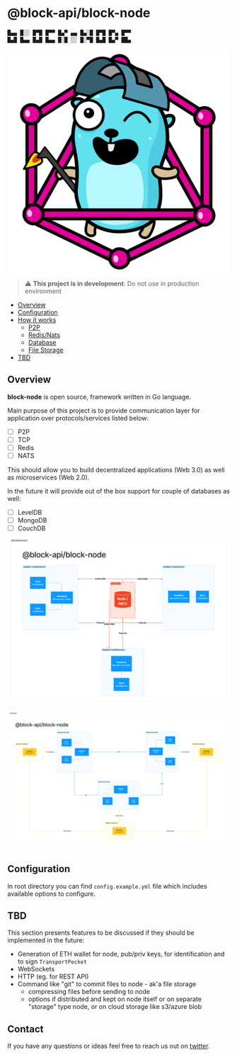 # @block-api/block-node

```text
█▄▄ █░░ █▀█ █▀▀ █▄▀ ▄▄ █▄░█ █▀█ █▀▄ █▀▀
█▄█ █▄▄ █▄█ █▄▄ █░█ ░░ █░▀█ █▄█ █▄▀ ██▄
```

<p align="center" width="100%">
<img src="./docs/images/gopher-golang.png" alt="golang gopher"/>
</p>

> :warning: **This project is in development**: Do not use in production environment

- [Overview](#overview)
- [Configuration](#configuration)
- [How it works](#how-it-works)
  - [P2P](/docs/p2p.md)
  - [Redis/Nats](/docs/redis_nats.md)
  - [Database](/docs/database.md)
  - [File Storage](/docs/file_storage.md)
- [TBD](#tbd)

## Overview

**block-node** is open source, framework written in Go language.

Main purpose of this project is to provide communication layer for application over protocols/services listed below:

- [ ] P2P
- [ ] TCP
- [ ] Redis
- [ ] NATS

This should allow you to build decentralized applications (Web 3.0) as well as microservices (Web 2.0).

In the future it will provide out of the box support for couple of databases as well:

- [ ] LevelDB
- [ ] MongoDB
- [ ] CouchDB

![image](./docs/images/block_node_web20.png)

![image](./docs/images/block_node_web30.png)

## Configuration

In root directory you can find `config.example.yml` file which includes available options to configure.

## TBD

This section presents features to be discussed if they should be implemented in the future:

- Generation of ETH wallet for node, pub/priv keys, for identification and to sign `TransportPocket`
- WebSockets
- HTTP (eg. for REST API)
- Command like "git" to commit files to node - ak'a file storage
  - compressing files before sending to node
  - options if distributed and kept on node itself or on separate "storage" type node, or on cloud storage like s3/azure blob

## Contact

If you have any questions or ideas feel free to reach us out on [twitter](https://twitter.com/blockapi_dev).
